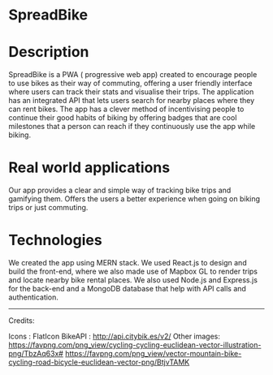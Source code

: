 # SpreadBike

# Description
SpreadBike is a PWA ( progressive web app) created to encourage people to use bikes as their way of commuting, offering a user friendly interface where users can track their stats and visualise their trips.  The application has an integrated API that lets users search for nearby places where they can rent bikes. The app has a clever method of incentivising people to continue their good habits of biking by offering badges that are cool milestones that a person can reach if they continuously use the app while biking.

# Real world applications
Our app provides a clear and simple way of tracking bike trips and gamifying them. Offers the users a better experience when going on biking trips or just commuting.

# Technologies
We created the app using MERN stack. We used React.js to design and build the front-end, where we also made use of Mapbox GL to render trips and locate nearby bike rental places. We also used Node.js and Express.js for the back-end and a MongoDB database that help with API calls and authentication.

----------------
Credits:

Icons : FlatIcon
BikeAPI : http://api.citybik.es/v2/
Other images: 
https://favpng.com/png_view/cycling-cycling-euclidean-vector-illustration-png/TbzAq63x#
https://favpng.com/png_view/vector-mountain-bike-cycling-road-bicycle-euclidean-vector-png/BtjvTAMK
